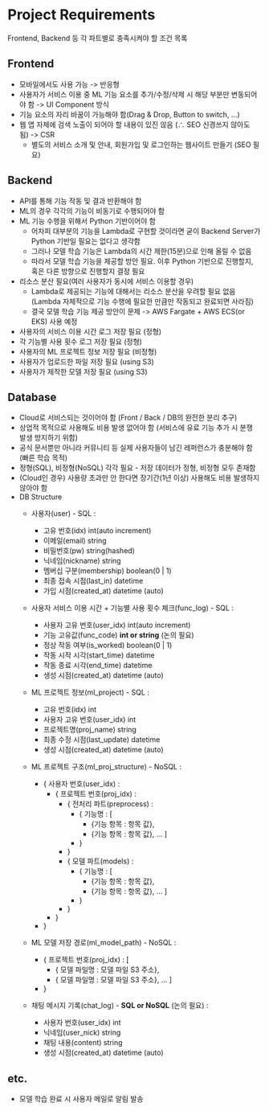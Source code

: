 # Project Requirements
Frontend, Backend 등 각 파트별로 충족시켜야 할 조건 목록

## Frontend
- 모바일에서도 사용 가능 -> 반응형
- 사용자가 서비스 이용 중 ML 기능 요소를 추가/수정/삭제 시 해당 부분만 변동되어야 함 -> UI Component 방식
- 기능 요소의 자리 바꿈이 가능해야 함(Drag & Drop, Button to switch, ...)
- 웹 앱 자체에 검색 노출이 되어야 할 내용이 있진 않음 (∴ SEO 신경쓰지 않아도 됨) -> CSR
  - 별도의 서비스 소개 및 안내, 회원가입 및 로그인하는 웹사이트 만들기 (SEO 필요)

## Backend
- API를 통해 기능 작동 및 결과 반환해야 함
- ML의 경우 각각의 기능이 비동기로 수행되어야 함
- ML 기능 수행을 위해서 Python 기반이어야 함
  - 어차피 대부분의 기능을 Lambda로 구현할 것이라면 굳이 Backend Server가 Python 기반일 필요는 없다고 생각함
  - 그러나 모델 학습 기능은 Lambda의 시간 제한(15분)으로 인해 올릴 수 없음
  - 따라서 모델 학습 기능을 제공할 방안 필요. 이후 Python 기반으로 진행할지, 혹은 다른 방향으로 진행할지 결정 필요
- 리소스 분산 필요(여러 사용자가 동시에 서비스 이용할 경우)
  - Lambda로 제공되는 기능에 대해서는 리소스 분산을 우려할 필요 없음
  (Lambda 자체적으로 기능 수행에 필요한 만큼만 작동되고 완료되면 사라짐)
  - 결국 모델 학습 기능 제공 방안이 문제 -> AWS Fargate + AWS ECS(or EKS) 사용 예정
- 사용자의 서비스 이용 시간 로그 저장 필요 (정형)
- 각 기능별 사용 횟수 로그 저장 필요 (정형)
- 사용자의 ML 프로젝트 정보 저장 필요 (비정형)
- 사용자가 업로드한 파일 저장 필요 (using S3)
- 사용자가 제작한 모델 저장 필요 (using S3)

## Database
- Cloud로 서비스되는 것이어야 함 (Front / Back / DB의 완전한 분리 추구)
- 상업적 목적으로 사용해도 비용 발생 없어야 함 (서비스에 유료 기능 추가 시 분쟁 발생 방지하기 위함)
- 공식 문서뿐만 아니라 커뮤니티 등 실제 사용자들이 남긴 레퍼런스가 충분해야 함 (빠른 학습 목적)
- 정형(SQL), 비정형(NoSQL) 각각 필요 - 저장 데이터가 정형, 비정형 모두 존재함
- (Cloud인 경우) 사용량 초과만 안 한다면 장기간(1년 이상) 사용해도 비용 발생하지 않아야 함
- DB Structure
  - 사용자(user) - SQL :
    - 고유 번호(idx) int(auto increment)
    - 이메일(email) string
    - 비밀번호(pw) string(hashed)
    - 닉네임(nickname) string
    - 멤버십 구분(membership) boolean(0 | 1)
    - 최종 접속 시점(last_in) datetime
    - 가입 시점(created_at) datetime (auto)

  - 사용자 서비스 이용 시간 + 기능별 사용 횟수 체크(func_log) - SQL :
    - 사용자 고유 번호(user_idx) int(auto increment)
    - 기능 고유값(func_code) **int or string** (논의 필요)
    - 정상 작동 여부(is_worked) boolean(0 | 1)
    - 작동 시작 시각(start_time) datetime
    - 작동 종료 시각(end_time) datetime
    - 생성 시점(created_at) datetime (auto)

  - ML 프로젝트 정보(ml_project) - SQL :
    - 고유 번호(idx) int
    - 사용자 고유 번호(user_idx) int
    - 프로젝트명(proj_name) string
    - 최종 수정 시점(last_update) datetime
    - 생성 시점(created_at) datetime (auto)

  - ML 프로젝트 구조(ml_proj_structure) - NoSQL :
    - { 사용자 번호(user_idx) :
      - { 프로젝트 번호(proj_idx) :
        - { 전처리 파트(preprocess) :
          - { 기능명 : [
            - {기능 항목 : 항목 값},
            - {기능 항목 : 항목 값}, ... ]
          - }
        - }
        - { 모델 파트(models) :
          - { 기능명 : [
            - {기능 항목 : 항목 값},
            - {기능 항목 : 항목 값}, ... ]
          - }
        - }
      - }
    - }

  - ML 모델 저장 경로(ml_model_path) - NoSQL :
    - { 프로젝트 번호(proj_idx) : [
      - { 모델 파일명 : 모델 파일 S3 주소},
      - { 모델 파일명 : 모델 파일 S3 주소}, ... ]
    - }

  - 채팅 메시지 기록(chat_log) - **SQL or NoSQL** (논의 필요) :
    - 사용자 번호(user_idx) int
    - 닉네임(user_nick) string
    - 채팅 내용(content) string
    - 생성 시점(created_at) datetime (auto)

## etc.
- 모델 학습 완료 시 사용자 메일로 알림 발송